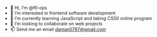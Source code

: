 - 👋 Hi, I’m @ftl-ops
- 👀 I’m interested in frontend software development
- 🌱 I’m currently learning JavaScript and taking CS50 online program
- 💞️ I’m looking to collaborate on web projects
- 📫 Send me an email daman0797@gmail.com

<!---
ftl-ops/ftl-ops is a ✨ special ✨ repository because its `README.md` (this file) appears on your GitHub profile.
You can click the Preview link to take a look at your changes.
--->
